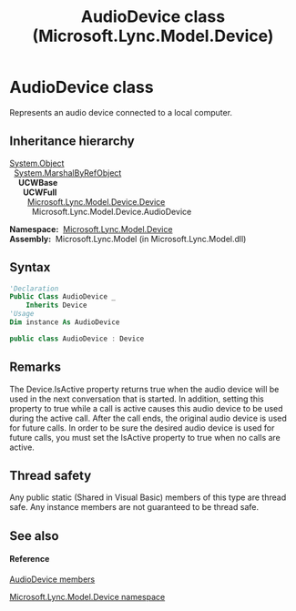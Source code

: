 ﻿---
title: AudioDevice class (Microsoft.Lync.Model.Device)
TOCTitle: AudioDevice class
ms:assetid: T:Microsoft.Lync.Model.Device.AudioDevice_DI_3_UC_OCS14MrefLyncWPF
ms:mtpsurl: https://msdn.microsoft.com/en-us/library/microsoft.lync.model.device.audiodevice_di_3_uc_ocs14mreflyncwpf(v=office.15)
ms:contentKeyID: 48598498
ms.date: 07/28/2014
mtps_version: v=office.15
f1_keywords:
- Microsoft.Lync.Model.Device.AudioDevice
dev_langs:
- CSharp
- JScript
- VB
- other
---

# AudioDevice class

Represents an audio device connected to a local computer.

## Inheritance hierarchy

[System.Object](http://msdn2.microsoft.com/en-us/library/e5kfa45b)  
  [System.MarshalByRefObject](http://msdn2.microsoft.com/en-us/library/w4302s1f)  
    **UCWBase**  
      **UCWFull**  
        [Microsoft.Lync.Model.Device.Device](device-class-microsoft-lync-model-device_2.md)  
          Microsoft.Lync.Model.Device.AudioDevice  

**Namespace:**  [Microsoft.Lync.Model.Device](microsoft-lync-model-device-namespace_2.md)  
**Assembly:**  Microsoft.Lync.Model (in Microsoft.Lync.Model.dll)

## Syntax

``` vb
'Declaration
Public Class AudioDevice _
    Inherits Device
'Usage
Dim instance As AudioDevice
```

``` csharp
public class AudioDevice : Device
```

## Remarks

The Device.IsActive property returns true when the audio device will be used in the next conversation that is started. In addition, setting this property to true while a call is active causes this audio device to be used during the active call. After the call ends, the original audio device is used for future calls. In order to be sure the desired audio device is used for future calls, you must set the IsActive property to true when no calls are active.

## Thread safety

Any public static (Shared in Visual Basic) members of this type are thread safe. Any instance members are not guaranteed to be thread safe.

## See also

#### Reference

[AudioDevice members](audiodevice-members-microsoft-lync-model-device_2.md)

[Microsoft.Lync.Model.Device namespace](microsoft-lync-model-device-namespace_2.md)


